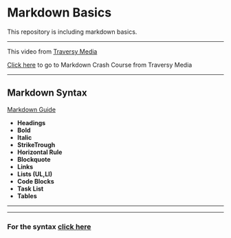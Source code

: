 # Markdown Basics

This repository is including markdown basics.

____

This video from [Traversy Media](https://www.youtube.com/@TraversyMedia)


[Click here](https://www.youtube.com/watch?v=HUBNt18RFbo&list=PLillGF-RfqbYeckUaD1z6nviTp31GLTH8&index=36 "Markdown Crash Course") to go to Markdown Crash Course from Traversy Media

---
## Markdown Syntax

[Markdown Guide](https://www.markdownguide.org/basic-syntax/)

* **Headings**
* **Bold**
* **Italic**
* **StrikeTrough**
* **Horizontal Rule**
* **Blockquote**    
* **Links**
* **Lists (UL,LI)**
* **Code Blocks**
* **Task List**
* **Tables**

___
___


### For the syntax [click here](https://raw.githubusercontent.com/tolgattli/Markdown-Basics/master/sample.md) 



